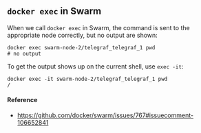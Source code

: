 ## `docker exec` in Swarm

When we call `docker exec` in Swarm, the command is sent to the appropriate node correctly,
but no output are shown:
```console
docker exec swarm-node-2/telegraf_telegraf_1 pwd
# no output
```

To get the output shows up on the current shell, use `exec -it`:
```console
docker exec -it swarm-node-2/telegraf_telegraf_1 pwd
/
```

#### Reference
- https://github.com/docker/swarm/issues/767#issuecomment-106652841
